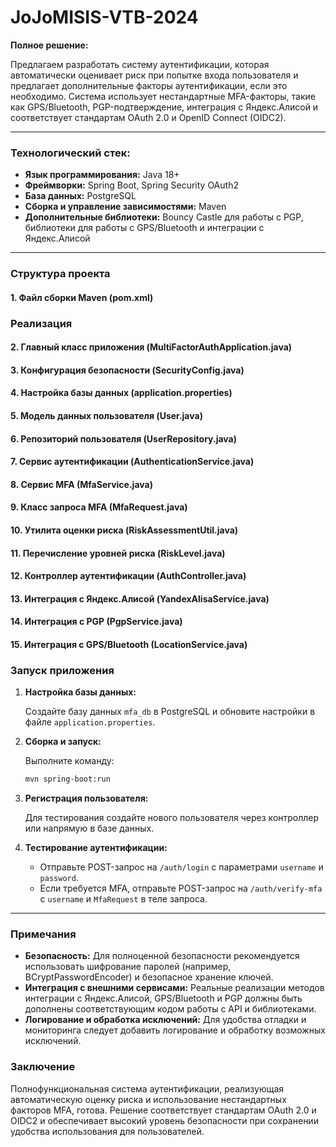 # JoJoMISIS-VTB-2024

**Полное решение:**

Предлагаем разработать систему аутентификации, которая автоматически оценивает риск при попытке входа пользователя и предлагает дополнительные факторы аутентификации, если это необходимо. Система использует нестандартные MFA-факторы, такие как GPS/Bluetooth, PGP-подтверждение, интеграция с Яндекс.Алисой и соответствует стандартам OAuth 2.0 и OpenID Connect (OIDC2).

---

### Технологический стек:

- **Язык программирования:** Java 18+
- **Фреймворки:** Spring Boot, Spring Security OAuth2
- **База данных:** PostgreSQL
- **Сборка и управление зависимостями:** Maven
- **Дополнительные библиотеки:** Bouncy Castle для работы с PGP, библиотеки для работы с GPS/Bluetooth и интеграции с Яндекс.Алисой

---

### Структура проекта

#### 1. Файл сборки Maven (pom.xml)

### Реализация

#### 2. Главный класс приложения (MultiFactorAuthApplication.java)
#### 3. Конфигурация безопасности (SecurityConfig.java)
#### 4. Настройка базы данных (application.properties)
#### 5. Модель данных пользователя (User.java)
#### 6. Репозиторий пользователя (UserRepository.java)
#### 7. Сервис аутентификации (AuthenticationService.java)
#### 8. Сервис MFA (MfaService.java)
#### 9. Класс запроса MFA (MfaRequest.java)
#### 10. Утилита оценки риска (RiskAssessmentUtil.java)
#### 11. Перечисление уровней риска (RiskLevel.java)
#### 12. Контроллер аутентификации (AuthController.java)
#### 13. Интеграция с Яндекс.Алисой (YandexAlisaService.java)
#### 14. Интеграция с PGP (PgpService.java)
#### 15. Интеграция с GPS/Bluetooth (LocationService.java)

### Запуск приложения

1. **Настройка базы данных:**

   Создайте базу данных `mfa_db` в PostgreSQL и обновите настройки в файле `application.properties`.

2. **Сборка и запуск:**

   Выполните команду:

   ```bash
   mvn spring-boot:run
   ```

3. **Регистрация пользователя:**

   Для тестирования создайте нового пользователя через контроллер или напрямую в базе данных.

4. **Тестирование аутентификации:**

   - Отправьте POST-запрос на `/auth/login` с параметрами `username` и `password`.
   - Если требуется MFA, отправьте POST-запрос на `/auth/verify-mfa` с `username` и `MfaRequest` в теле запроса.

---

### Примечания

- **Безопасность:** Для полноценной безопасности рекомендуется использовать шифрование паролей (например, BCryptPasswordEncoder) и безопасное хранение ключей.
- **Интеграция с внешними сервисами:** Реальные реализации методов интеграции с Яндекс.Алисой, GPS/Bluetooth и PGP должны быть дополнены соответствующим кодом работы с API и библиотеками.
- **Логирование и обработка исключений:** Для удобства отладки и мониторинга следует добавить логирование и обработку возможных исключений.

### Заключение

Полнофункциональная система аутентификации, реализующая автоматическую оценку риска и использование нестандартных факторов MFA, готова. Решение соответствует стандартам OAuth 2.0 и OIDC2 и обеспечивает высокий уровень безопасности при сохранении удобства использования для пользователей.
